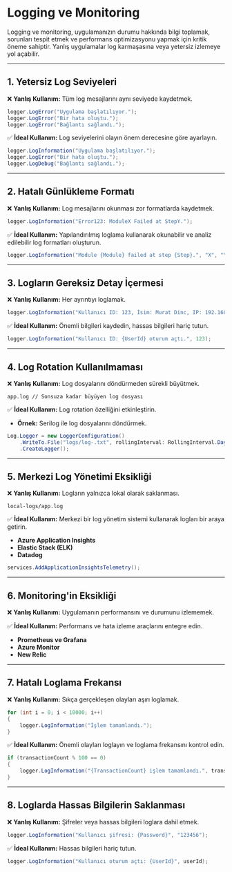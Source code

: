 # Logging ve Monitoring

Logging ve monitoring, uygulamanızın durumu hakkında bilgi toplamak, sorunları tespit etmek ve performans optimizasyonu yapmak için kritik öneme sahiptir. Yanlış uygulamalar log karmaşasına veya yetersiz izlemeye yol açabilir.

---

## 1. Yetersiz Log Seviyeleri

❌ **Yanlış Kullanım:** Tüm log mesajlarını aynı seviyede kaydetmek.

```csharp
logger.LogError("Uygulama başlatılıyor.");
logger.LogError("Bir hata oluştu.");
logger.LogError("Bağlantı sağlandı.");
```

✅ **İdeal Kullanım:** Log seviyelerini olayın önem derecesine göre ayarlayın.

```csharp
logger.LogInformation("Uygulama başlatılıyor.");
logger.LogError("Bir hata oluştu.");
logger.LogDebug("Bağlantı sağlandı.");
```

---

## 2. Hatalı Günlükleme Formatı

❌ **Yanlış Kullanım:** Log mesajlarını okunması zor formatlarda kaydetmek.

```csharp
logger.LogInformation("Error123: ModuleX Failed at StepY.");
```

✅ **İdeal Kullanım:** Yapılandırılmış loglama kullanarak okunabilir ve analiz edilebilir log formatları oluşturun.

```csharp
logger.LogInformation("Module {Module} failed at step {Step}.", "X", "Y");
```

---

## 3. Logların Gereksiz Detay İçermesi

❌ **Yanlış Kullanım:** Her ayrıntıyı loglamak.

```csharp
logger.LogInformation("Kullanıcı ID: 123, İsim: Murat Dinc, IP: 192.168.1.1, Tarayıcı: Chrome...");
```

✅ **İdeal Kullanım:** Önemli bilgileri kaydedin, hassas bilgileri hariç tutun.

```csharp
logger.LogInformation("Kullanıcı ID: {UserId} oturum açtı.", 123);
```

---

## 4. Log Rotation Kullanılmaması

❌ **Yanlış Kullanım:** Log dosyalarını döndürmeden sürekli büyütmek.

```plaintext
app.log // Sonsuza kadar büyüyen log dosyası
```

✅ **İdeal Kullanım:** Log rotation özelliğini etkinleştirin.

- **Örnek:** Serilog ile log dosyalarını döndürmek.

```csharp
Log.Logger = new LoggerConfiguration()
    .WriteTo.File("logs/log-.txt", rollingInterval: RollingInterval.Day)
    .CreateLogger();
```

---

## 5. Merkezi Log Yönetimi Eksikliği

❌ **Yanlış Kullanım:** Logların yalnızca lokal olarak saklanması.

```plaintext
local-logs/app.log
```

✅ **İdeal Kullanım:** Merkezi bir log yönetim sistemi kullanarak logları bir araya getirin.

- **Azure Application Insights**
- **Elastic Stack (ELK)**
- **Datadog**

```csharp
services.AddApplicationInsightsTelemetry();
```

---

## 6. Monitoring'in Eksikliği

❌ **Yanlış Kullanım:** Uygulamanın performansını ve durumunu izlememek.

✅ **İdeal Kullanım:** Performans ve hata izleme araçlarını entegre edin.

- **Prometheus ve Grafana**
- **Azure Monitor**
- **New Relic**

---

## 7. Hatalı Loglama Frekansı

❌ **Yanlış Kullanım:** Sıkça gerçekleşen olayları aşırı loglamak.

```csharp
for (int i = 0; i < 10000; i++)
{
    logger.LogInformation("İşlem tamamlandı.");
}
```

✅ **İdeal Kullanım:** Önemli olayları loglayın ve loglama frekansını kontrol edin.

```csharp
if (transactionCount % 100 == 0)
{
    logger.LogInformation("{TransactionCount} işlem tamamlandı.", transactionCount);
}
```

---

## 8. Loglarda Hassas Bilgilerin Saklanması

❌ **Yanlış Kullanım:** Şifreler veya hassas bilgileri loglara dahil etmek.

```csharp
logger.LogInformation("Kullanıcı şifresi: {Password}", "123456");
```

✅ **İdeal Kullanım:** Hassas bilgileri hariç tutun.

```csharp
logger.LogInformation("Kullanıcı oturum açtı: {UserId}", userId);
```